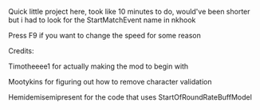 Quick little project here, took like 10 minutes to do, would've been shorter but i had to look for the StartMatchEvent name in nkhook

Press F9 if you want to change the speed for some reason

Credits:

Timotheeee1 for actually making the mod to begin with

Mootykins for figuring out how to remove character validation

Hemidemisemipresent for the code that uses StartOfRoundRateBuffModel
